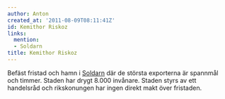 ```yaml
---
author: Anton
created_at: '2011-08-09T08:11:41Z'
id: Kemithor Riskoz
links:
  mention:
  - Soldarn
title: Kemithor Riskoz
---
```


Befäst fristad och hamn i [Soldarn] där de största exporterna är spannmål och timmer. Staden har
drygt 8.000 invånare. Staden styrs av ett handelsråd och rikskonungen har ingen direkt makt över
fristaden.

  [Soldarn]: Soldarn
